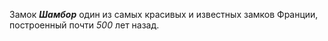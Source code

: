 <!--2023-11-20 00:22:00-->
Замок ***Шамбор*** один из самых красивых и известных замков Франции, построенный почти *500* лет назад.